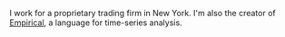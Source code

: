 I work for a proprietary trading firm in New York. I'm also the creator of [Empirical](https://www.empirical-soft.com/), a language for time-series analysis.

